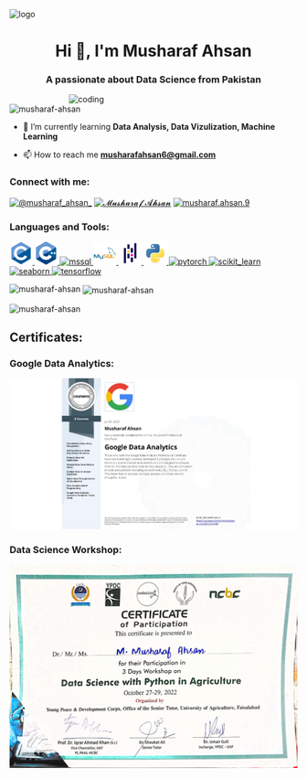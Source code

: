 ![logo](https://github.com/Musharaf-Ahsan/Musharaf-Ahsan/blob/main/Google%20Certified%20Data%20Analyst%20(1).png)

<h1 align="center">Hi 👋, I'm Musharaf Ahsan</h1>
<h3 align="center">A passionate about Data Science from Pakistan</h3>

<img align="right" alt="coding" width="400" src="https://camo.githubusercontent.com/c1dcb74cc1c1835b1d716f5051499a2814c683c806b15f04b0eba492863703e9/68747470733a2f2f63646e2e6472696262626c652e636f6d2f75736572732f3733303730332f73637265656e73686f74732f363538313234332f6176656e746f2e676966">

<p align="left"> <img src="https://komarev.com/ghpvc/?username=musharaf-ahsan&label=Profile%20views&color=0e75b6&style=flat" alt="musharaf-ahsan" /> </p>

- 🌱 I’m currently learning **Data Analysis, Data Vizulization, Machine Learning**

- 📫 How to reach me **musharafahsan6@gmail.com**

<h3 align="left">Connect with me:</h3>
<p align="left">
<a href="https://twitter.com/@musharaf_ahsan_" target="blank"><img align="center" src="https://raw.githubusercontent.com/rahuldkjain/github-profile-readme-generator/master/src/images/icons/Social/twitter.svg" alt="@musharaf_ahsan_" height="30" width="40" /></a>
<a href="https://kaggle.com/𝓜𝓾𝓼𝓱𝓪𝓻𝓪𝓯 𝓐𝓱𝓼𝓪𝓷" target="blank"><img align="center" src="https://raw.githubusercontent.com/rahuldkjain/github-profile-readme-generator/master/src/images/icons/Social/kaggle.svg" alt="𝓜𝓾𝓼𝓱𝓪𝓻𝓪𝓯 𝓐𝓱𝓼𝓪𝓷" height="30" width="40" /></a>
<a href="https://fb.com/musharaf.ahsan.9" target="blank"><img align="center" src="https://raw.githubusercontent.com/rahuldkjain/github-profile-readme-generator/master/src/images/icons/Social/facebook.svg" alt="musharaf.ahsan.9" height="30" width="40" /></a>
</p>

<h3 align="left">Languages and Tools:</h3>
<p align="left"> <a href="https://www.cprogramming.com/" target="_blank" rel="noreferrer"> <img src="https://raw.githubusercontent.com/devicons/devicon/master/icons/c/c-original.svg" alt="c" width="40" height="40"/> </a> <a href="https://www.w3schools.com/cpp/" target="_blank" rel="noreferrer"> <img src="https://raw.githubusercontent.com/devicons/devicon/master/icons/cplusplus/cplusplus-original.svg" alt="cplusplus" width="40" height="40"/> </a> <a href="https://www.microsoft.com/en-us/sql-server" target="_blank" rel="noreferrer"> <img src="https://www.svgrepo.com/show/303229/microsoft-sql-server-logo.svg" alt="mssql" width="40" height="40"/> </a> <a href="https://www.mysql.com/" target="_blank" rel="noreferrer"> <img src="https://raw.githubusercontent.com/devicons/devicon/master/icons/mysql/mysql-original-wordmark.svg" alt="mysql" width="40" height="40"/> </a> <a href="https://pandas.pydata.org/" target="_blank" rel="noreferrer"> <img src="https://raw.githubusercontent.com/devicons/devicon/2ae2a900d2f041da66e950e4d48052658d850630/icons/pandas/pandas-original.svg" alt="pandas" width="40" height="40"/> </a> <a href="https://www.python.org" target="_blank" rel="noreferrer"> <img src="https://raw.githubusercontent.com/devicons/devicon/master/icons/python/python-original.svg" alt="python" width="40" height="40"/> </a> <a href="https://pytorch.org/" target="_blank" rel="noreferrer"> <img src="https://www.vectorlogo.zone/logos/pytorch/pytorch-icon.svg" alt="pytorch" width="40" height="40"/> </a> <a href="https://scikit-learn.org/" target="_blank" rel="noreferrer"> <img src="https://upload.wikimedia.org/wikipedia/commons/0/05/Scikit_learn_logo_small.svg" alt="scikit_learn" width="40" height="40"/> </a> <a href="https://seaborn.pydata.org/" target="_blank" rel="noreferrer"> <img src="https://seaborn.pydata.org/_images/logo-mark-lightbg.svg" alt="seaborn" width="40" height="40"/> </a> <a href="https://www.tensorflow.org" target="_blank" rel="noreferrer"> <img src="https://www.vectorlogo.zone/logos/tensorflow/tensorflow-icon.svg" alt="tensorflow" width="40" height="40"/> </a> </p>



<p><img align="left" src="https://github-readme-stats.vercel.app/api/top-langs?username=musharaf-ahsan&show_icons=true&locale=en&layout=compact" alt="musharaf-ahsan" /></p>

<p>&nbsp;<img align="center" src="https://github-readme-stats.vercel.app/api?username=musharaf-ahsan&show_icons=true&locale=en" alt="musharaf-ahsan" /></p>

<p><img align="center" src="https://github-readme-streak-stats.herokuapp.com/?user=musharaf-ahsan&" alt="musharaf-ahsan" /></p>

<h2 align="left">Certificates:</h2>
<h3 align="left">Google Data Analytics:</h3>
<img src="https://github.com/Musharaf-Ahsan/Musharaf-Ahsan/blob/main/CERTIFICATE_LANDING_PAGE~2BCQJNSJQ3JP%20(1).jpeg" alt="Google Data Analytics Certificate">

<h3 align="left">Data Science Workshop:</h3>
<img src="https://github.com/Musharaf-Ahsan/Musharaf-Ahsan/blob/main/CamScanner%2008-02-2023%2021.33_1.jpg" alt="Data Science Workshop Certificate">


